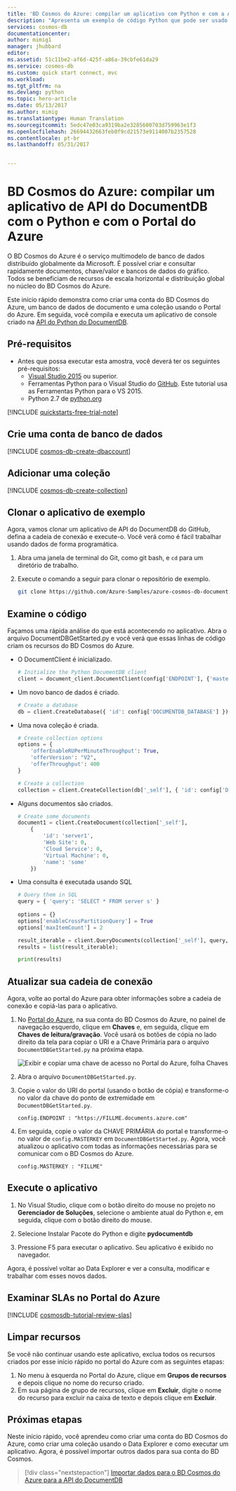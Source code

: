 ```yaml
---
title: 'BD Cosmos do Azure: compilar um aplicativo com Python e com a API do DocumentDB | Microsoft Docs'
description: "Apresenta um exemplo de código Python que pode ser usado para se conectar à API do DocumentDB do BD Cosmos do Azure e consultá-la"
services: cosmos-db
documentationcenter: 
author: mimig1
manager: jhubbard
editor: 
ms.assetid: 51c11be2-af6d-425f-a86a-39cbfe61da29
ms.service: cosmos-db
ms.custom: quick start connect, mvc
ms.workload: 
ms.tgt_pltfrm: na
ms.devlang: python
ms.topic: hero-article
ms.date: 05/13/2017
ms.author: mimig
ms.translationtype: Human Translation
ms.sourcegitcommit: 5edc47e03ca9319ba2e3285600703d759963e1f3
ms.openlocfilehash: 26694432663feb0f9cd21573e9114007b2357528
ms.contentlocale: pt-br
ms.lasthandoff: 05/31/2017


---
```

# <a name="azure-cosmos-db-build-a-documentdb-api-app-with-python-and-the-azure-portal"></a>BD Cosmos do Azure: compilar um aplicativo de API do DocumentDB com o Python e com o Portal do Azure

O BD Cosmos do Azure é o serviço multimodelo de banco de dados distribuído globalmente da Microsoft. É possível criar e consultar rapidamente documentos, chave/valor e bancos de dados do gráfico. Todos se beneficiam de recursos de escala horizontal e distribuição global no núcleo do BD Cosmos do Azure. 

Este início rápido demonstra como criar uma conta do BD Cosmos do Azure, um banco de dados de documento e uma coleção usando o Portal do Azure. Em seguida, você compila e executa um aplicativo de console criado na [API do Python do DocumentDB](documentdb-sdk-python.md).

## <a name="prerequisites"></a>Pré-requisitos

* Antes que possa executar esta amostra, você deverá ter os seguintes pré-requisitos:
    * [Visual Studio 2015](http://www.visualstudio.com/) ou superior.
    * Ferramentas Python para o Visual Studio do [GitHub](http://microsoft.github.io/PTVS/). Este tutorial usa as Ferramentas Python para o VS 2015.
    * Python 2.7 de [python.org](https://www.python.org/downloads/release/python-2712/)

[!INCLUDE [quickstarts-free-trial-note](../../includes/quickstarts-free-trial-note.md)]

## <a name="create-a-database-account"></a>Crie uma conta de banco de dados

[!INCLUDE [cosmos-db-create-dbaccount](../../includes/cosmos-db-create-dbaccount.md)]

## <a name="add-a-collection"></a>Adicionar uma coleção

[!INCLUDE [cosmos-db-create-collection](../../includes/cosmos-db-create-collection.md)]

## <a name="clone-the-sample-application"></a>Clonar o aplicativo de exemplo

Agora, vamos clonar um aplicativo de API do DocumentDB do GitHub, defina a cadeia de conexão e execute-o. Você verá como é fácil trabalhar usando dados de forma programática. 

1. Abra uma janela de terminal do Git, como git bash, e `cd` para um diretório de trabalho.  

2. Execute o comando a seguir para clonar o repositório de exemplo. 

    ```bash
    git clone https://github.com/Azure-Samples/azure-cosmos-db-documentdb-python-getting-started.git
    ```  
## <a name="review-the-code"></a>Examine o código

Façamos uma rápida análise do que está acontecendo no aplicativo. Abra o arquivo DocumentDBGetStarted.py e você verá que essas linhas de código criam os recursos do BD Cosmos do Azure. 


* O DocumentClient é inicializado.

    ```python
    # Initialize the Python DocumentDB client
    client = document_client.DocumentClient(config['ENDPOINT'], {'masterKey': config['MASTERKEY']})
    ```

* Um novo banco de dados é criado.

    ```python
    # Create a database
    db = client.CreateDatabase({ 'id': config['DOCUMENTDB_DATABASE'] })
    ```

* Uma nova coleção é criada.

    ```python
    # Create collection options
    options = {
        'offerEnableRUPerMinuteThroughput': True,
        'offerVersion': "V2",
        'offerThroughput': 400
    }

    # Create a collection
    collection = client.CreateCollection(db['_self'], { 'id': config['DOCUMENTDB_COLLECTION'] }, options)
    ```

* Alguns documentos são criados.

    ```python
    # Create some documents
    document1 = client.CreateDocument(collection['_self'],
        { 
            'id': 'server1',
            'Web Site': 0,
            'Cloud Service': 0,
            'Virtual Machine': 0,
            'name': 'some' 
        })
    ```

* Uma consulta é executada usando SQL

    ```python
    # Query them in SQL
    query = { 'query': 'SELECT * FROM server s' }    
            
    options = {} 
    options['enableCrossPartitionQuery'] = True
    options['maxItemCount'] = 2

    result_iterable = client.QueryDocuments(collection['_self'], query, options)
    results = list(result_iterable);

    print(results)
    ```

## <a name="update-your-connection-string"></a>Atualizar sua cadeia de conexão

Agora, volte ao portal do Azure para obter informações sobre a cadeia de conexão e copiá-las para o aplicativo.

1. No [Portal do Azure](http://portal.azure.com/), na sua conta do BD Cosmos do Azure, no painel de navegação esquerdo, clique em **Chaves** e, em seguida, clique em **Chaves de leitura/gravação**. Você usará os botões de cópia no lado direito da tela para copiar o URI e a Chave Primária para o arquivo `DocumentDBGetStarted.py` na próxima etapa.

    ![Exibir e copiar uma chave de acesso no Portal do Azure, folha Chaves](./media/create-documentdb-dotnet/keys.png)

2. Abra o arquivo `DocumentDBGetStarted.py`. 

3. Copie o valor do URI do portal (usando o botão de cópia) e transforme-o no valor da chave do ponto de extremidade em `DocumentDBGetStarted.py`. 

    `config.ENDPOINT : "https://FILLME.documents.azure.com"`

4. Em seguida, copie o valor da CHAVE PRIMÁRIA do portal e transforme-o no valor de `config.MASTERKEY` em `DocumentDBGetStarted.py`. Agora, você atualizou o aplicativo com todas as informações necessárias para se comunicar com o BD Cosmos do Azure. 

    `config.MASTERKEY : "FILLME"`
    
## <a name="run-the-app"></a>Execute o aplicativo
1. No Visual Studio, clique com o botão direito do mouse no projeto no **Gerenciador de Soluções**, selecione o ambiente atual do Python e, em seguida, clique com o botão direito do mouse.

2. Selecione Instalar Pacote do Python e digite **pydocumentdb**

3. Pressione F5 para executar o aplicativo. Seu aplicativo é exibido no navegador. 

Agora, é possível voltar ao Data Explorer e ver a consulta, modificar e trabalhar com esses novos dados. 

## <a name="review-slas-in-the-azure-portal"></a>Examinar SLAs no Portal do Azure

[!INCLUDE [cosmosdb-tutorial-review-slas](../../includes/cosmos-db-tutorial-review-slas.md)]

## <a name="clean-up-resources"></a>Limpar recursos

Se você não continuar usando este aplicativo, exclua todos os recursos criados por esse início rápido no portal do Azure com as seguintes etapas:

1. No menu à esquerda no Portal do Azure, clique em **Grupos de recursos** e depois clique no nome do recurso criado. 
2. Em sua página de grupo de recursos, clique em **Excluir**, digite o nome do recurso para excluir na caixa de texto e depois clique em **Excluir**.

## <a name="next-steps"></a>Próximas etapas

Neste início rápido, você aprendeu como criar uma conta do BD Cosmos do Azure, como criar uma coleção usando o Data Explorer e como executar um aplicativo. Agora, é possível importar outros dados para sua conta do BD Cosmos. 

> [!div class="nextstepaction"]
> [Importar dados para o BD Cosmos do Azure para a API do DocumentDB](import-data.md)



